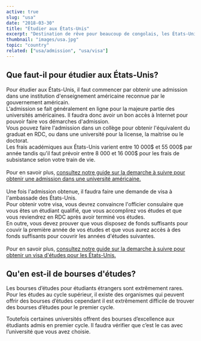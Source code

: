 ```yaml
---
active: true
slug: "usa"
date: "2018-03-30"
title: "Étudier aux États-Unis"
excerpt: "Destination de rêve pour beaucoup de congolais, les États-Unis d‘Amérique est le pays qui accueillent le plus d’étudiants étrangers au monde. Étudier aux États-Unis vous donne accès aux meilleures universités du monde et vous offrent des très bonnes opportunités de carrière."
thumbnail: "images/usa.jpg"
topic: "country"
related: ["usa/admission", "usa/visa"]
---
```


## Que faut-il pour étudier aux États-Unis?

Pour étudier aux États-Unis, il faut commencer par obtenir une admission dans une institution d'enseignement américaine reconnue par le gouvernement américain.\
L'admission se fait généralement en ligne pour la majeure partie des universités américaines. Il faudra donc avoir un bon accès à Internet pour pouvoir faire vos démarches d'admission.\
Vous pouvez faire l'admission dans un collège pour obtenir l'équivalent du graduat en RDC, ou dans une université pour la license, la maitrise ou le doctorat.\
Les frais académiques aux États-Unis varient entre 10 000$ et 55 000$ par année tandis qu'il faut prévoir entre 8 000 et 16 000$ pour les frais de subsistance selon votre train de vie.
\
\
Pour en savoir plus, [consultez notre guide sur la demarche à suivre pour obtenir une admission dans une université américaine.](/guides/usa/admission)
\
\
Une fois l'admission obtenue, il faudra faire une demande de visa à l'ambassade des États-Unis.\
Pour obtenir votre visa, vous devrez convaincre l'officier consulaire que vous êtes un étudiant qualifié, que vous accomplirez vos études et que vous reviendrez en RDC après avoir terminé vos études.\
En outre, vous devez prouver que vous disposez de fonds suffisants pour couvir la première année de vos études et que vous aurez accès à des fonds suffisants pour couvrir les années d'études suivantes.
\
\
Pour en savoir plus, [consultez notre guide sur la demarche à suivre pour obtenir un visa d'études pour les États-Unis.](/guides/usa/visa)

## Qu'en est-il de bourses d'études?

Les bourses d’études pour étudiants étrangers sont extrêmement rares.
Pour les études au cycle supérieur, il existe des organismes qui peuvent offrir des bourses d’études cependant il est extrêmement difficile de trouver des bourses d’études pour le premier cycle.

Toutefois certaines universités offrent des bourses d’excellence aux étudiants admis en premier cycle. Il faudra vérifier que c’est le cas avec l’université que vous avez choisie.
